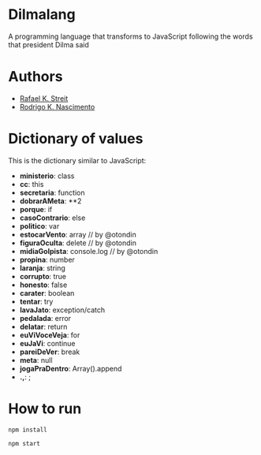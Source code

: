 # Dilmalang

A programming language that transforms to JavaScript following the words that president Dilma said

# Authors

 - [Rafael K. Streit](http://twitter.com/rafaelks)
 - [Rodrigo K. Nascimento](https://twitter.com/orodrigok)

# Dictionary of values

This is the dictionary similar to JavaScript:
 - **ministerio**: class
 - **cc**: this
 - **secretaria**: function
 - **dobrarAMeta**: **2
 - **porque**: if
 - **casoContrario**: else
 - **politico**: var
 - **estocarVento**: array // by @otondin
 - **figuraOculta**: delete // by @otondin
 - **midiaGolpista**: console.log // by @otondin
 - **propina**: number
 - **laranja**: string
 - **corrupto**: true
 - **honesto**: false
 - **carater**: boolean
 - **tentar**: try
 - **lavaJato**: exception/catch
 - **pedalada**: error
 - **delatar**: return
 - **euViVoceVeja**: for
 - **euJaVi**: continue
 - **pareiDeVer**: break
 - **meta**: null
 - **jogaPraDentro**: Array().append
 - **.,**: ;

# How to run
```shell
npm install
```

```shell
npm start
```
